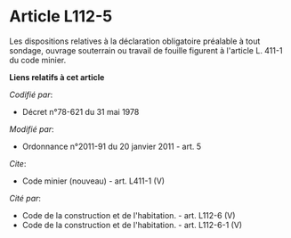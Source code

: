 # Article L112-5

Les dispositions relatives à la déclaration obligatoire préalable à tout sondage, ouvrage souterrain ou travail de fouille
figurent à l'article L. 411-1 du code minier.

**Liens relatifs à cet article**

_Codifié par_:

  - Décret n°78-621 du 31 mai 1978

_Modifié par_:

  - Ordonnance n°2011-91 du 20 janvier 2011 - art. 5

_Cite_:

  - Code minier (nouveau) - art. L411-1 (V)

_Cité par_:

  - Code de la construction et de l'habitation. - art. L112-6 (V)
  - Code de la construction et de l'habitation. - art. L112-6-1 (V)
